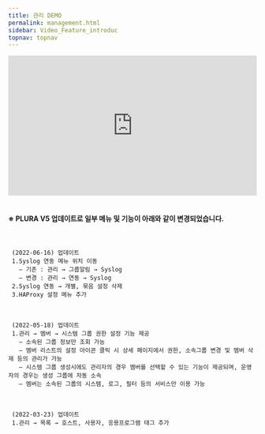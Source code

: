 ```yaml
---
title: 관리 DEMO
permalink: management.html
sidebar: Video_Feature_introduc
topnav: topnav
---
```


<style>.embed-container { position: relative; padding-bottom: 56.25%; height: 0; overflow: hidden; max-width: 100%; } .embed-container iframe, .embed-container object, .embed-container embed { position: absolute; top: 0; left: 0; width: 100%; height: 100%; }</style><div class='embed-container'><iframe src='https://www.youtube.com/embed/UsGFDbWFsVQ' frameborder='0' allowfullscreen></iframe></div>

<br />

#### ※ PLURA V5 업데이트로 일부 메뉴 및 기능이 아래와 같이 변경되었습니다.

<br />

     (2022-06-16) 업데이트
     1.Syslog 연동 메뉴 위치 이동
       – 기존 : 관리 → 그룹알림 → Syslog
       – 변경 : 관리 → 연동 → Syslog
     2.Syslog 연동 → 개별, 묶음 설정 삭제
     3.HAProxy 설정 메뉴 추가

<br />

     (2022-05-18) 업데이트
     1.관리 → 멤버 → 시스템 그룹 권한 설정 기능 제공
       – 소속된 그룹 정보만 조회 가능
       – 멤버 리스트의 설정 아이콘 클릭 시 상세 페이지에서 권한, 소속그룹 변경 및 멤버 삭제 등의 관리가 가능
       – 시스템 그룹 생성시에도 관리자의 경우 멤버를 선택할 수 있는 기능이 제공되며, 운영자의 경우는 생성 그룹에 자동 소속
       – 멤버는 소속된 그룹의 시스템, 로그, 필터 등의 서비스만 이용 가능

<br />

     (2022-03-23) 업데이트
     1.관리 → 목록 → 호스트, 사용자, 응용프로그램 태그 추가
